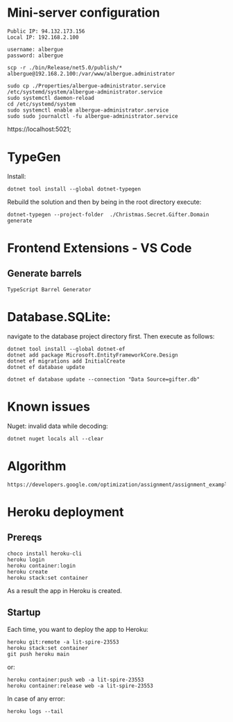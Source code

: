 # Mini-server configuration
```
Public IP: 94.132.173.156
Local IP: 192.168.2.100

username: albergue
password: albergue 
```

```
scp -r ./bin/Release/net5.0/publish/* albergue@192.168.2.100:/var/www/albergue.administrator

sudo cp ./Properties/albergue-administrator.service /etc/systemd/system/albergue-administrator.service
sudo systemctl daemon-reload
cd /etc/systemd/system
sudo systemctl enable albergue-administrator.service
sudo sudo journalctl -fu albergue-administrator.service

```

https://localhost:5021;

# TypeGen
Install:
```
dotnet tool install --global dotnet-typegen
```
Rebuild the solution and then by being in the root directory execute:
```
dotnet-typegen --project-folder  ./Christmas.Secret.Gifter.Domain generate
```
# Frontend Extensions - VS Code
## Generate barrels
```
TypeScript Barrel Generator
```

# Database.SQLite:
navigate to the database project directory first.
Then execute as follows:
```
dotnet tool install --global dotnet-ef
dotnet add package Microsoft.EntityFrameworkCore.Design
dotnet ef migrations add InitialCreate
dotnet ef database update

dotnet ef database update --connection "Data Source=gifter.db"
```

# Known issues
Nuget: invalid data while decoding:
```
dotnet nuget locals all --clear
```

# Algorithm
```
https://developers.google.com/optimization/assignment/assignment_example
```

# Heroku deployment
## Prereqs
```
choco install heroku-cli
heroku login
heroku container:login
heroku create
heroku stack:set container
```
As a result the app in Heroku is created.
## Startup
Each time, you want to deploy the app to Heroku:
```
heroku git:remote -a lit-spire-23553
heroku stack:set container
git push heroku main
```
or:
```
heroku container:push web -a lit-spire-23553
heroku container:release web -a lit-spire-23553
```
In case of any error:
```
heroku logs --tail
```